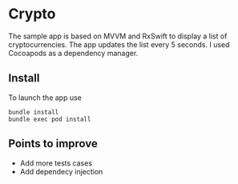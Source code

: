 #  Crypto

The sample app is based on MVVM and RxSwift to display a list of cryptocurrencies. The app updates the list every 5 seconds. I used Cocoapods as a dependency manager. 

## Install

To launch the app use

```
bundle install
bundle exec pod install
```  

## Points to improve
- Add more tests cases
- Add dependecy injection
